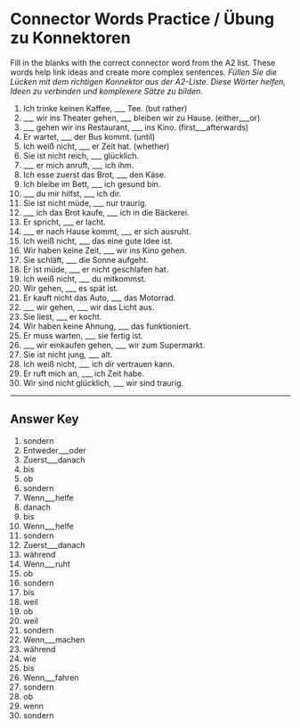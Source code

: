 # Connector Words Practice / Übung zu Konnektoren

Fill in the blanks with the correct connector word from the A2 list. These words help link ideas and create
more complex sentences.
*Füllen Sie die Lücken mit dem richtigen Konnektor aus der A2-Liste. Diese Wörter helfen, Ideen zu
verbinden und komplexere Sätze zu bilden.*

1. Ich trinke keinen Kaffee, ___ Tee. (but rather)
2. ___ wir ins Theater gehen, ___ bleiben wir zu Hause. (either___or)
3. ___ gehen wir ins Restaurant, ___ ins Kino. (first___afterwards)
4. Er wartet, ___ der Bus kommt. (until)
5. Ich weiß nicht, ___ er Zeit hat. (whether)
6. Sie ist nicht reich, ___ glücklich.
7. ___ er mich anruft, ___ ich ihm.
8. Ich esse zuerst das Brot, ___ den Käse.
9. Ich bleibe im Bett, ___ ich gesund bin.
10. ___ du mir hilfst, ___ ich dir.
11. Sie ist nicht müde, ___ nur traurig.
12. ___ ich das Brot kaufe, ___ ich in die Bäckerei.
13. Er spricht, ___ er lacht.
14. ___ er nach Hause kommt, ___ er sich ausruht.
15. Ich weiß nicht, ___ das eine gute Idee ist.
16. Wir haben keine Zeit, ___ wir ins Kino gehen.
17. Sie schläft, ___ die Sonne aufgeht.
18. Er ist müde, ___ er nicht geschlafen hat.
19. Ich weiß nicht, ___ du mitkommst.
20. Wir gehen, ___ es spät ist.
21. Er kauft nicht das Auto, ___ das Motorrad.
22. ___ wir gehen, ___ wir das Licht aus.
23. Sie liest, ___ er kocht.
24. Wir haben keine Ahnung, ___ das funktioniert.
25. Er muss warten, ___ sie fertig ist.
26. ___ wir einkaufen gehen, ___ wir zum Supermarkt.
27. Sie ist nicht jung, ___ alt.
28. Ich weiß nicht, ___ ich dir vertrauen kann.
29. Er ruft mich an, ___ ich Zeit habe.
30. Wir sind nicht glücklich, ___ wir sind traurig.

---

## Answer Key

1. sondern
2. Entweder___oder
3. Zuerst___danach
4. bis
5. ob
6. sondern
7. Wenn___helfe
8. danach
9. bis
10. Wenn___helfe
11. sondern
12. Zuerst___danach
13. während
14. Wenn___ruht
15. ob
16. sondern
17. bis
18. weil
19. ob
20. weil
21. sondern
22. Wenn___machen
23. während
24. wie
25. bis
26. Wenn___fahren
27. sondern
28. ob
29. wenn
30. sondern
